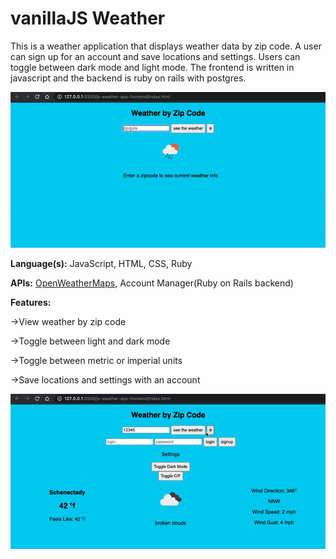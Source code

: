 # vanillaJS Weather

This is a weather application that displays weather data by zip code. A user can sign up for an account and save locations and settings. Users can toggle between dark mode and light mode. The frontend is written in javascript and the backend is ruby on rails with postgres.

<p align="center"><img src="https://github.com/blee2125/js-weather-app/blob/main/js-weather-1.gif"></p>

**Language(s):** JavaScript, HTML, CSS, Ruby

**APIs:** [OpenWeatherMaps](https://openweathermap.org/api), Account Manager(Ruby on Rails backend)

**Features:**

 ->View weather by zip code

 ->Toggle between light and dark mode

 ->Toggle between metric or imperial units

 ->Save locations and settings with an account

<p align="center"><img src="https://github.com/blee2125/js-weather-app/blob/main/js-weather-2.gif"></p>

